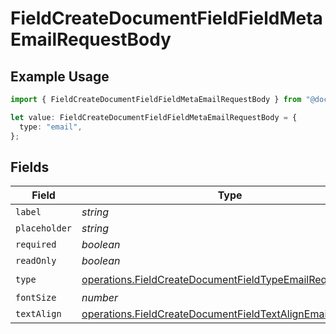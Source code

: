 # FieldCreateDocumentFieldFieldMetaEmailRequestBody

## Example Usage

```typescript
import { FieldCreateDocumentFieldFieldMetaEmailRequestBody } from "@documenso/sdk-typescript/models/operations";

let value: FieldCreateDocumentFieldFieldMetaEmailRequestBody = {
  type: "email",
};
```

## Fields

| Field                                                                                                                                | Type                                                                                                                                 | Required                                                                                                                             | Description                                                                                                                          |
| ------------------------------------------------------------------------------------------------------------------------------------ | ------------------------------------------------------------------------------------------------------------------------------------ | ------------------------------------------------------------------------------------------------------------------------------------ | ------------------------------------------------------------------------------------------------------------------------------------ |
| `label`                                                                                                                              | *string*                                                                                                                             | :heavy_minus_sign:                                                                                                                   | N/A                                                                                                                                  |
| `placeholder`                                                                                                                        | *string*                                                                                                                             | :heavy_minus_sign:                                                                                                                   | N/A                                                                                                                                  |
| `required`                                                                                                                           | *boolean*                                                                                                                            | :heavy_minus_sign:                                                                                                                   | N/A                                                                                                                                  |
| `readOnly`                                                                                                                           | *boolean*                                                                                                                            | :heavy_minus_sign:                                                                                                                   | N/A                                                                                                                                  |
| `type`                                                                                                                               | [operations.FieldCreateDocumentFieldTypeEmailRequestBody2](../../models/operations/fieldcreatedocumentfieldtypeemailrequestbody2.md) | :heavy_check_mark:                                                                                                                   | N/A                                                                                                                                  |
| `fontSize`                                                                                                                           | *number*                                                                                                                             | :heavy_minus_sign:                                                                                                                   | N/A                                                                                                                                  |
| `textAlign`                                                                                                                          | [operations.FieldCreateDocumentFieldTextAlignEmail](../../models/operations/fieldcreatedocumentfieldtextalignemail.md)               | :heavy_minus_sign:                                                                                                                   | N/A                                                                                                                                  |